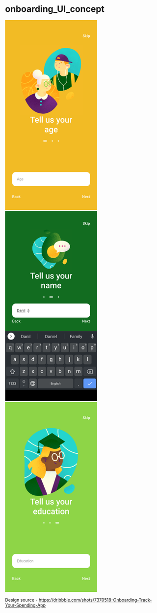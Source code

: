 # onboarding_UI_concept

<img src="screenshots/1.png" width="300px">  <img src="screenshots/2.png" width="300px">  <img src="screenshots/3.png" width="300px">


Design source - https://dribbble.com/shots/7370518-Onboarding-Track-Your-Spending-App
